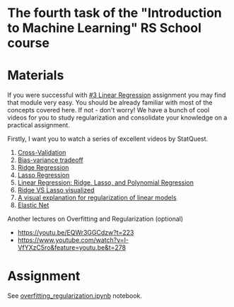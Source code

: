 # The fourth task of the "Introduction to Machine Learning" RS School course

# Materials

If you were successful with [#3 Linear Regression](../3_linear_regression) assignment you may find that module very easy. You should be already familiar with most of the concepts covered here. If not - don't worry! We have a bunch of cool videos for you to study regularization and consolidate your knowledge on a practical assignment.

Firstly, I want you to watch a series of excellent videos by StatQuest.
1. [Cross-Validation](https://www.youtube.com/watch?v=fSytzGwwBVw&list=PLblh5JKOoLUICTaGLRoHQDuF_7q2GfuJF&index=3)
2. [Bias-variance tradeoff](https://www.youtube.com/watch?v=EuBBz3bI-aA&list=PLblh5JKOoLUICTaGLRoHQDuF_7q2GfuJF&index=5&ab_channel=StatQuestwithJoshStarmer)
3. [Ridge Regression](https://www.youtube.com/watch?v=Q81RR3yKn30&list=PLblh5JKOoLUICTaGLRoHQDuF_7q2GfuJF&index=24&ab_channel=StatQuestwithJoshStarmer)
4. [Lasso Regression](https://www.youtube.com/watch?v=NGf0voTMlcs&list=PLblh5JKOoLUICTaGLRoHQDuF_7q2GfuJF&index=24&ab_channel=StatQuestwithJoshStarmer)
5. [Linear Regression: Ridge, Lasso, and Polynomial Regression](https://www.coursera.org/lecture/python-machine-learning/linear-regression-ridge-lasso-and-polynomial-regression-M7yUQ)
6. [Ridge VS Lasso visualized](https://www.youtube.com/watch?v=Xm2C_gTAl8c&list=PLblh5JKOoLUICTaGLRoHQDuF_7q2GfuJF&index=26)
7. [A visual explanation for regularization of linear models](https://explained.ai/regularization/index.html)
8. [Elastic Net](https://www.youtube.com/watch?v=1dKRdX9bfIo&list=PLblh5JKOoLUICTaGLRoHQDuF_7q2GfuJF&index=27)


Another lectures on Overfitting and Regularization (optional)
- https://youtu.be/EQWr3GGCdzw?t=223
- https://www.youtube.com/watch?v=I-VfYXzC5ro&feature=youtu.be&t=278


# Assignment
See [overfitting_regularization.ipynb](./overfitting_regularization.ipynb) notebook.